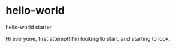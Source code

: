 # hello-world
hello-world starter

Hi everyone, first attempt! I'm looking to start, and starting to look.
